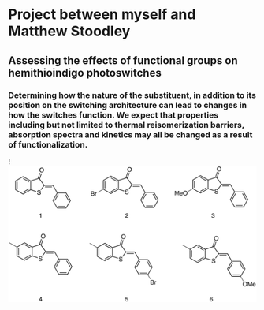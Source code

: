 # Project between myself and Matthew Stoodley
## Assessing the effects of functional groups on hemithioindigo photoswitches
### Determining how the nature of the substituent, in addition to its position on the switching architecture can lead to changes in how the switches function. We expect that properties including but not limited to thermal reisomerization barriers, absorption spectra and kinetics may all be changed as a result of functionalization.
! ![Directory of molecules](docs/figures/mols.png)